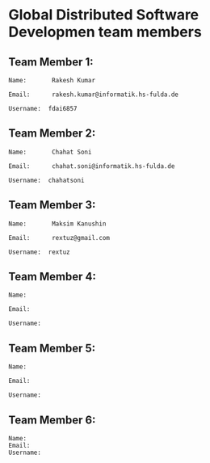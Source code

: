 # Global Distributed Software Developmen team members

## Team Member 1:

	Name: 		Rakesh Kumar

	Email:		rakesh.kumar@informatik.hs-fulda.de

	Username:  fdai6857

## Team Member 2:

	Name: 		Chahat Soni

	Email:		chahat.soni@informatik.hs-fulda.de

	Username:  chahatsoni

## Team Member 3:

	Name: 		Maksim Kanushin

	Email:		rextuz@gmail.com

	Username:  rextuz

## Team Member 4:

	Name: 		

	Email:		

	Username:   

## Team Member 5:

	Name: 		

	Email:		

	Username:   

## Team Member 6:

	Name: 		
	Email:		
	Username:   
